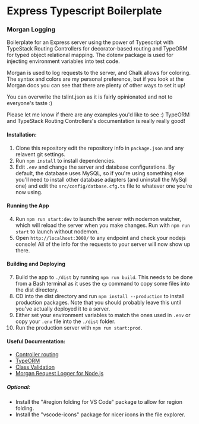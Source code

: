 # Express Typescript Boilerplate
### Morgan Logging
Boilerplate for an Express server using the power of Typescript with TypeStack Routing Controllers for decorator-based routing and TypeORM for typed object relational mapping. The dotenv package is used for injecting environment variables into test code.

Morgan is used to log requests to the server, and Chalk allows for coloring. The syntax and colors are my personal preference, but if you look at the Morgan docs you can see that there are plenty of other ways to set it up!

You can overwrite the tslint.json as it is fairly opinionated and not to everyone's taste :)

Please let me know if there are any examples you'd like to see :) TypeORM and TypeStack Routing Controllers's documentation is really really good!

#### Installation:
1. Clone this repository edit the repository info in `package.json` and any relavent git settings.
2. Run `npm install` to install dependencies.
3. Edit `.env` and change the server and database configurations. By default, the database uses MySQL, so if you're using something else you'll need to install other database adapters (and uninstall the MySql one) and edit the `src/config/datbase.cfg.ts` file to whatever one you're now using.

#### Running the App
4. Run `npm run start:dev` to launch the server with nodemon watcher, which will reload the server when you make changes. Run with `npm run start` to launch without nodemon.
5. Open `http://localhost:3000/` to any endpoint and check your nodejs console! All of the info for the requests to your server will now show up there.

#### Building and Deploying
7. Build the app to `./dist` by running `npm run build`. This needs to be done from a Bash terminal as it uses the `cp` command to copy some files into the dist directory.
8. CD into the dist directory and run `npm install --production` to install production packages. Note that you should probably leave this until you've actually deployed it to a server.
9. Either set your environment variables to match the ones used in `.env` or copy your `.env` file into the `./dist` folder.
10. Run the production server with `npm run start:prod`.

#### Useful Documentation:
- [Controller routing](https://github.com/typestack/routing-controllers)
- [TypeORM](https://typeorm.io/#/)
- [Class Validation](https://github.com/typestack/class-validator)
- [Morgan Request Logger for Node.js](https://github.com/expressjs/morgan)

##### Optional:
+ Install the "#region folding for VS Code" package to allow for region folding.
+ Install the "vscode-icons" package for nicer icons in the file explorer.
